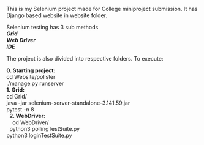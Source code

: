 This is my Selenium project made for College miniproject submission. It has Django based website in website folder. 

Selenium testing has 3 sub methods<br />
  ***Grid<br />***
  ***Web Driver<br />***
  ***IDE<br />***

The project is also divided into respective folders.
To execute:<br />

  **0. Starting project:<br />**
      cd Website/pollster<br />
      ./manage.py runserver<br />
  **1. Grid:<br />**
      cd Grid/<br />
java -jar selenium-server-standalone-3.141.59.jar<br />
pytest -n 8<br />
&nbsp;&nbsp;**2. WebDriver:<br />**
&nbsp;&nbsp;&nbsp;&nbsp;cd WebDriver/<br />
&nbsp;     python3 pollingTestSuite.py<br />
      python3 loginTestSuite.py<br />

